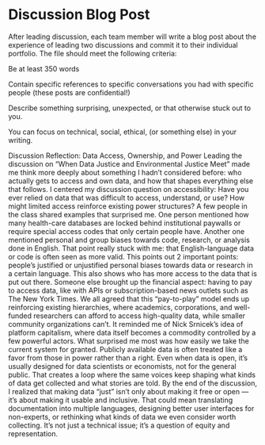 # Discussion Blog Post

After leading discussion, each team member will write a blog post about the experience of leading two discussions and commit it to their individual portfolio. The file should meet the following criteria:

Be at least 350 words

Contain specific references to specific conversations you had with specific people (these posts are confidential!)

Describe something surprising, unexpected, or that otherwise stuck out to you.

You can focus on technical, social, ethical, (or something else) in your writing.


Discussion Reflection: Data Access, Ownership, and Power
Leading the discussion on “When Data Justice and Environmental Justice Meet” made me think more deeply about something I hadn’t considered before: who actually gets to access and own data, and how that shapes everything else that follows. I centered my discussion question on accessibility: Have you ever relied on data that was difficult to access, understand, or use? How might limited access reinforce existing power structures?
A few people in the class shared examples that surprised me. One person mentioned how many health-care databases are locked behind institutional paywalls or require special access codes that only certain people have. Another one mentioned personal and group biases towards code, research, or analysis done in English. That point really stuck with me: that English-language data or code is often seen as more valid. This points out 2 important points: people’s justified or unjustified personal biases towards data or research in a certain language. This also shows who has more access to the data that is put out there.
Someone else brought up the financial aspect: having to pay to access data, like with APIs or subscription-based news outlets such as The New York Times. We all agreed that this “pay-to-play” model ends up reinforcing existing hierarchies, where academics, corporations, and well-funded researchers can afford to access high-quality data, while smaller community organizations can’t. It reminded me of Nick Srnicek’s idea of platform capitalism, where data itself becomes a commodity controlled by a few powerful actors.
What surprised me most was how easily we take the current system for granted. Publicly available data is often treated like a favor from those in power rather than a right. Even when data is open, it’s usually designed for data scientists or economists, not for the general public. That creates a loop where the same voices keep shaping what kinds of data get collected and what stories are told.
By the end of the discussion, I realized that making data “just” isn’t only about making it free or open — it’s about making it usable and inclusive. That could mean translating documentation into multiple languages, designing better user interfaces for non-experts, or rethinking what kinds of data we even consider worth collecting. It’s not just a technical issue; it’s a question of equity and representation.
